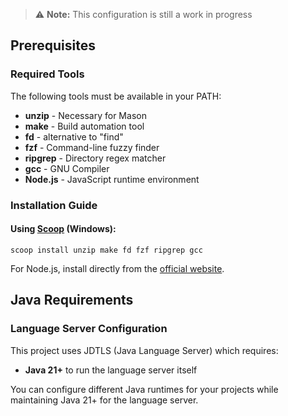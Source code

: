 > ⚠️ **Note:** This configuration is still a work in progress

## Prerequisites

### Required Tools
The following tools must be available in your PATH:

- **unzip** - Necessary for Mason
- **make** - Build automation tool
- **fd** - alternative to "find"
- **fzf** - Command-line fuzzy finder
- **ripgrep** - Directory regex matcher
- **gcc** - GNU Compiler
- **Node.js** - JavaScript runtime environment

### Installation Guide

#### Using [Scoop](https://scoop.sh/) (Windows):
```
scoop install unzip make fd fzf ripgrep gcc
```

For Node.js, install directly from the [official website](https://nodejs.org/en).

## Java Requirements

### Language Server Configuration
This project uses JDTLS (Java Language Server) which requires:
- **Java 21+** to run the language server itself

You can configure different Java runtimes for your projects while maintaining Java 21+ for the language server.
